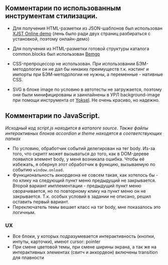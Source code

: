 ## Комментарии по использованным инструментам стилизации.
* Для получения HTML-разметки из JSON-шаблонов был использован [XJST Online demo](https://bem.github.io/bem-xjst/) (лень было ради двух страниц разбираться с установкой, поэтому онлайн-демо)

* Для получения из HTML-разметки готовой структуры каталога common.blocks был использован [Bemgo](https://github.com/werty1001/bemgo)

* CSS-препроцессор не использован. 
При использовании БЭМ-методологии он не дал бы никаких преимуществ т.к. нэстинг и импорты при БЭМ-методологии не нужны, а переменные - нативные CSS.

* SVG в блоке image по условию в автотесты не загружается, поэтому они были минифицированы и заинлайнены в УРЛ background-image при помощи инструмента от [Yoksel](http://yoksel.github.io/url-encoder/).
Не очень красиво, но надежно.

## Комментарии по JavaScript.
*Исходный код script.js находится в каталоге source. Также файлы интерактивных блоков accordion и theme находятся в соответствующих папках*

* По условию, обработчик событий делегирован на тег body. Из-за того, что скрипт может вызываться до того, как в DOM-дереве появился элемент body, у меня возникала ошибка.
Чтобы её избежать, я обернул этот обработчик в функцию, вызываемую по событию ``window.onload``.
* Функциональность аккордеона не совсем такая, как хотелось бы - по клику на следующий пункт меню предыдущий не закрывается. Второй вариант имплементации - предыдущий пункт меню сворачивается, но по повторному клику на пункт меню он не закрывается. Т.к. особых условий в задании не описано, решил оставить первый вариант.
* Переключатель темы вешает класс на тэг body, мне показалось это логичным.

### UX
* Все блоки, у которых подразумевается интерактивность (кнопки, инпуты, карточки), имеют cursor: pointer
* При смене цветовой темы, при смене ширины экрана, а так же на интерактивных элементах (свитч и аккордеон) включены transition для плавности
